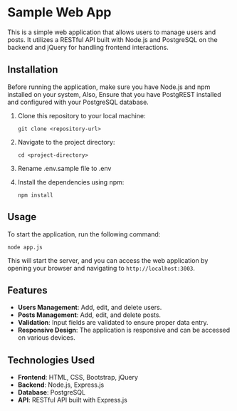 # Sample Web App

This is a simple web application that allows users to manage users and posts. It utilizes a RESTful API built with Node.js and PostgreSQL on the backend and jQuery for handling frontend interactions.

## Installation

Before running the application, make sure you have Node.js and npm installed on your system, Also, Ensure that you have PostgREST installed and configured with your PostgreSQL database.

1. Clone this repository to your local machine:

    ```
    git clone <repository-url>
    ```

2. Navigate to the project directory:

    ```
    cd <project-directory>
    ```
3. Rename .env.sample file to .env

5. Install the dependencies using npm:

    ```
    npm install
    ```

## Usage

To start the application, run the following command:

```
node app.js
```

This will start the server, and you can access the web application by opening your browser and navigating to `http://localhost:3003`.

## Features

- **Users Management**: Add, edit, and delete users.
- **Posts Management**: Add, edit, and delete posts.
- **Validation**: Input fields are validated to ensure proper data entry.
- **Responsive Design**: The application is responsive and can be accessed on various devices.

## Technologies Used

- **Frontend**: HTML, CSS, Bootstrap, jQuery
- **Backend**: Node.js, Express.js
- **Database**: PostgreSQL
- **API**: RESTful API built with Express.js
